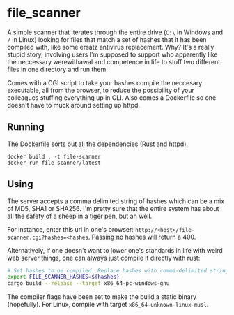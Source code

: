 # file_scanner

A simple scanner that iterates through the entire drive (`C:\` in Windows and `/` in Linux) looking for files that match a set of hashes that it has been compiled with, like some ersatz antivirus replacement. Why? It's a really stupid story, involving users I'm supposed to support who apparently like the neccessary werewithawal and competence in life to stuff two different files in one directory and run them. 

Comes with a CGI script to take your hashes compile the neccesary executable, all from the browser, to reduce the possibility of your colleagues stuffing everything up in CLI. Also comes a Dockerfile so one doesn't have to muck around setting up httpd.

## Running

The Dockerfile sorts out all the dependencies (Rust and httpd). 

```
docker build . -t file-scanner
docker run file-scanner/latest
```

## Using

The server accepts a comma delimited string of hashes which can be a mix of MD5, SHA1 or SHA256. I'm pretty sure that the entire system has about all the safety of a sheep in a tiger pen, but ah well.

For instance, enter this url in one's browser: `http://<host>/file-scanner.cgi?hashes=<hashes`. Passing no hashes will return a 400.

Alternatively, if one doesn't want to lower one's standards in life with weird web server things, one can always just compile it directly with rust:

```bash
# Set hashes to be compiled. Replace hashes with comma-delimited string of hashes
export FILE_SCANNER_HASHES=${hashes}
cargo build --release --target x86_64-pc-windows-gnu
```

The compiler flags have been set to make the build a static binary (hopefully). For Linux, compile with target `x86_64-unknown-linux-musl`. 
